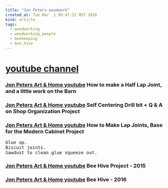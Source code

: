 ```yaml
---
title: "Jon Peters woodwork"
created_at: Tue Mar  1 09:47:21 MST 2016
kind: article
tags:
  - woodworking
  - woodworking_people
  - beekeeping
  - bee_hive
---
```


<h1>
  <a href="https://www.youtube.com/user/jonpeters1000" target="_blank">youtube channel</a>
</h1>

<h3>
  <a href="https://www.youtube.com/watch?v=179pW3p7RI8" target="_blank">Jon Peters Art & Home youtube</a>
  How to make a Half Lap Joint, and a little work on the Barn 
</h3>

<h3>
  <a href="https://www.youtube.com/watch?v=fhMsyE4b4Ek" target="_blank">Jon Peters Art & Home youtube</a>
  Self Centering Drill bit + Q & A on Shop Organization Project
</h3>

<h3>
  <a href="https://www.youtube.com/watch?v=jOXKdcCRivc" target="_blank">Jon Peters Art & Home youtube</a>
  How to Make Lap Joints, Base for the Modern Cabinet Project
</h3>

<pre>
Glue up.
Biscuit joints.
Sawdust to clean glue squeeze out.
</pre>

<h3>
  <a href="https://www.youtube.com/watch?v=6klnaM68XMk&list=PLzYo9WLeO2JLdimrRZsb5PnfGQp-JjsSA" target="_blank">Jon Peters Art & Home youtube</a>
  Bee Hive Project - 2015
</h3>

<h3>
  <a href="https://www.youtube.com/watch?v=iYbltDwpiac&list=PLzYo9WLeO2JLnB-xk-7_zn2IEsHkICzDx" target="_blank">Jon Peters Art & Home youtube</a>
  Bee Hive - 2016
</h3>

<!--
html boilerplate
<a href="" target="_blank"></a>
<a name=""></a>
<img src="" width="400px">
<ul>
  <li></li>
</ul>
<pre>
</pre>
<p style="margin-bottom: 2em;"></p>
<hr style="border: 0; height: 3px; background: #333; background-image: linear-gradient(to right, #ccc, #333, #ccc);">
<pre><code>
</code></pre>
<math xmlns='http://www.w3.org/1998/Math/MathML' display='block'>
</math>
-->
